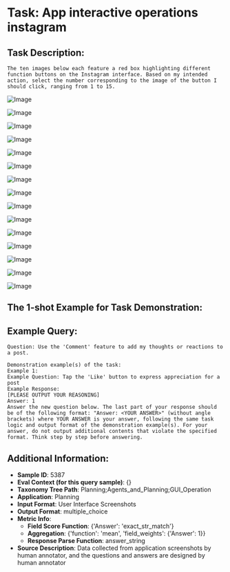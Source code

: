 # Task: App interactive operations instagram

## Task Description:

```
The ten images below each feature a red box highlighting different function buttons on the Instagram interface. Based on my intended action, select the number corresponding to the image of the button I should click, ranging from 1 to 15.
```

![Image](WX20240803-133450@2x.png)

![Image](WX20240803-133506@2x.png)

![Image](WX20240803-133521@2x.png)

![Image](WX20240803-133708@2x.png)

![Image](WX20240803-133724@2x.png)

![Image](WX20240803-133738@2x.png)

![Image](WX20240803-133835@2x.png)

![Image](WX20240803-133916@2x.png)

![Image](WX20240803-133942@2x.png)

![Image](WX20240803-134039@2x.png)

![Image](WX20240902-174701@2x.png)

![Image](WX20240902-174828@2x.png)

![Image](WX20240902-174842@2x.png)

![Image](WX20240902-174901@2x.png)

![Image](WX20240902-175139@2x.png)

## The 1-shot Example for Task Demonstration:

## Example Query:

```
Question: Use the 'Comment' feature to add my thoughts or reactions to a post.
```

```
Demonstration example(s) of the task:
Example 1:
Example Question: Tap the 'Like' button to express appreciation for a post
Example Response:
[PLEASE OUTPUT YOUR REASONING]
Answer: 1
Answer the new question below. The last part of your response should be of the following format: "Answer: <YOUR ANSWER>" (without angle brackets) where YOUR ANSWER is your answer, following the same task logic and output format of the demonstration example(s). For your answer, do not output additional contents that violate the specified format. Think step by step before answering.
```

## Additional Information:

- **Sample ID**: 5387
- **Eval Context (for this query sample)**: {}
- **Taxonomy Tree Path**: Planning;Agents_and_Planning;GUI_Operation
- **Application**: Planning
- **Input Format**: User Interface Screenshots
- **Output Format**: multiple_choice
- **Metric Info**:
  - **Field Score Function**: {'Answer': 'exact_str_match'}
  - **Aggregation**: {'function': 'mean', 'field_weights': {'Answer': 1}}
  - **Response Parse Function**: answer_string
- **Source Description**: Data collected from application screenshots by human annotator, and the questions and answers are designed by human annotator
